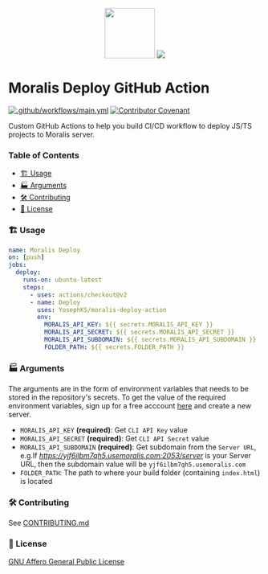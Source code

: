 <p align="center">
  <img src="https://moralis.io/wp-content/uploads/2021/04/Moralis-Logo.svg" height="100px"/> 
  <img src="https://avatars0.githubusercontent.com/u/44036562?s=100&v=4"/> 
</p>

# Moralis Deploy GitHub Action

[![.github/workflows/main.yml](https://github.com/YosephKS/moralis-deploy-action/actions/workflows/main.yml/badge.svg?branch=main)](https://github.com/YosephKS/moralis-deploy-action/actions/workflows/main.yml)
[![Contributor Covenant](https://img.shields.io/badge/Contributor%20Covenant-2.1-4baaaa.svg)](code_of_conduct.md)

Custom GitHub Actions to help you build CI/CD workflow to deploy JS/TS projects to Moralis server.

### Table of Contents
- [🏗️ Usage](#%EF%B8%8F-usage)
- [🏭 Arguments](#-arguments)
- [🛠️ Contributing](#%EF%B8%8F-contributing)
- [📄 License](#-license)

### 🏗️ Usage

```yml
name: Moralis Deploy
on: [push]
jobs:
  deploy:
    runs-on: ubuntu-latest
    steps:
      - uses: actions/checkout@v2
      - name: Deploy
        uses: YosephKS/moralis-deploy-action
        env:
          MORALIS_API_KEY: ${{ secrets.MORALIS_API_KEY }}
          MORALIS_API_SECRET: ${{ secrets.MORALIS_API_SECRET }}
          MORALIS_API_SUBDOMAIN: ${{ secrets.MORALIS_API_SUBDOMAIN }}
          FOLDER_PATH: ${{ secrets.FOLDER_PATH }}
```

### 🏭 Arguments

The arguments are in the form of environment variables that needs to be stored in the repository's secrets. To get the value of the required environment variables, sign up for a free acccount [here](https://admin.moralis.io/register) and create a new server.

- `MORALIS_API_KEY` **(required)**: Get `CLI API Key` value
- `MORALIS_API_SECRET` **(required)**: Get `CLI API Secret` value
- `MORALIS_API_SUBDOMAIN` **(required)**: Get subdomain from the `Server URL`, e.g.If *https://yjf6ilbm7qh5.usemoralis.com:2053/server* is your Server URL, then the subdomain value will be `yjf6ilbm7qh5.usemoralis.com`
- `FOLDER_PATH`: The path to where your build folder (containing `index.html`) is located

### 🛠️ Contributing

See [CONTRIBUTING.md](https://github.com/YosephKS/moralis-deploy-action/blob/main/CONTRIBUTING.md)

### 📄 License
[GNU Affero General Public License](https://github.com/YosephKS/moralis-deploy-action/blob/main/LICENSE)
